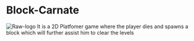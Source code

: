 # Block-Carnate
![Raw-logo](https://github.com/akshatp17/block-carnate/assets/139651372/681b6cc3-b837-4e4f-8714-97204bfd348c)
It is a 2D Platfomer game where the player dies and spawns a block which will further assist him to clear the levels
